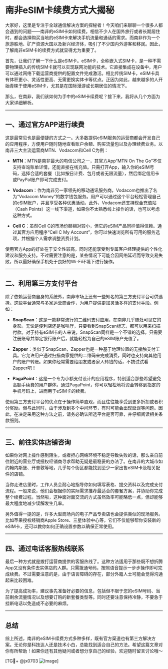 # 南非eSIM卡续费方式大揭秘

大家好，这里是专注于全球通信解决方案的探秘者！今天咱们来聊聊一个很多人都会遇到的问题——南非的eSIM卡如何续费。相信不少人在国外旅行或者长期居住时，都会选择购买当地的eSIM卡来解决手机流量和通话的需求。而南非作为一个旅游胜地、矿产资源大国以及新兴经济体，吸引了不少国内外游客和移民。因此，了解南非eSIM卡的续费方式就显得尤为重要了。

首先，让我们了解一下什么是eSIM卡。eSIM卡，全称嵌入式SIM卡，是一种不需要物理插入的传统SIM卡就可以实现联网功能的技术。它直接集成在设备中，用户可以通过网络下载运营商提供的配置文件完成激活。相比传统SIM卡，eSIM卡具有体积更小、灵活性更高、无需更换实体卡等优点。正因为如此，越来越多的人开始青睐于使用eSIM卡，尤其是在国际漫游或长期居住的情况下。

那么，在南非，我们该如何为手中的eSIM卡续费呢？接下来，我将从几个方面为大家详细解析。

---

## 一、通过官方APP进行续费

这是最常见也是最便捷的方式之一。大多数提供eSIM服务的运营商都会开发自己的应用程序，方便用户随时随地查看账户余额、购买流量包以及办理续费业务。以南非三大主流运营商MTN、Vodacom和Cell C为例：

- **MTN**：MTN是南非最大的电信公司之一，其官方App“MTN On The Go”不仅支持查询账单详情，还能直接在线充值。只需打开App，输入你的eSIM号码，选择合适的套餐（比如按日计费、包月或者无限流量），然后绑定信用卡或PayPal账户即可完成支付。
  
- **Vodacom**：作为南非另一家领先的移动通讯服务商，Vodacom也推出了名为“Vodacom Money”的数字钱包服务。用户可以通过这个平台轻松管理自己的eSIM账户，并且享受各种优惠活动。此外，Vodacom还支持现金充值站（Cash Points）这一线下渠道，如果你不太熟悉线上操作的话，也可以考虑这种方式。

- **Cell C**：虽然Cell C的市场份额相对较小，但它的eSIM产品同样值得信赖。通过其官方应用程序“Cell C My Account”，你可以快速浏览所有可用的服务选项，并根据个人需求调整资费计划。

使用官方App的好处在于安全性较高，同时还能享受到专属客户经理提供的个性化建议和服务支持。不过需要注意的是，某些情况下可能会因网络延迟而导致交易失败，所以最好确保手机处于良好的Wi-Fi环境下进行操作。

---

## 二、利用第三方支付平台

除了依赖运营商自身的系统外，南非市场上还有一些知名的第三方支付平台可供选择。这些平台通常与多家运营商合作，为用户提供更加灵活多样的支付手段。例如：

- **SnapScan**：这是一款非常流行的二维码支付应用，在南非几乎随处可见它的身影。无论是便利店还是咖啡厅，只要看到SnapScan标志，都可以用来扫描付款。对于持有eSIM卡的人来说，SnapScan同样是一个不错的选择。只需要注册账号并绑定银行账户后，就能轻松为自己的eSIM账户充值了。

- **Zapper**：类似于SnapScan，Zapper也是一种基于地理位置的无接触支付工具。它允许用户通过扫描商家提供的二维码来完成消费，同时也支持向其他用户的账户转账。如果你经常需要给朋友或者家人转钱的话，不妨试试看Zapper吧！

- **PagaPoint**：这是一个专为小额支付设计的应用程序，特别适合那些希望避免高额手续费的用户群体。通过PagaPoint，你可以轻松地将资金转移到指定的手机号码上，进而用于eSIM卡的续费。

使用第三方支付平台的优点在于操作简单直观，而且往往能享受到更多折扣或者积分奖励。但与此同时，由于涉及到多个中间环节，有时可能会出现延误等问题。因此，在决定采用这种方法之前，请务必确认所选平台是否可靠，并仔细阅读相关条款细则。

---

## 三、前往实体店铺咨询

如果你对网上操作感到陌生，或者担心网络环境不稳定导致失败的话，那么亲自前往附近的营业厅或授权经销商寻求帮助无疑是最稳妥的办法了。在南非的大城市如约翰内斯堡、开普敦等地，几乎每个街区都能找到至少一家出售eSIM卡及相关配件的店铺。

当你走进店里时，工作人员会耐心地指导你如何填写表格、提交资料以及完成支付流程。一般来说，他们会根据你的实际需求推荐最适合的套餐方案，并协助你完成整个续费过程。当然啦，这种面对面交流的方式虽然效率可能略低一点，但却能够最大程度地减少误解发生几率。

另外值得一提的是，许多大型商场内的电子产品专卖店也会提供类似的现场服务。比如苹果授权经销商Apple Store、三星体验中心等，它们不仅能够帮你安装新的eSIM卡，还可以教你如何正确设置参数以确保正常使用。

---

## 四、通过电话客服热线联系

最后一种方式就是拨打运营商提供的客服热线了。这种方法适用于那些既不想折腾App又没有条件去实体店的人群。只需拨通号码，按照语音提示一步步操作即可完成续费。不过需要注意的是，由于语言障碍的存在，部分外籍人士可能会觉得沟通起来比较困难。

为了提高成功率，建议事先准备好必要的信息，包括但不限于您的eSIM号码、当前剩余流量情况以及想要订购的新套餐类型等。同时还要注意保持冷静，不要急于挂断电话以免造成不必要的麻烦。

---

## 总结

综上所述，南非的eSIM卡续费方式多种多样，既有官方渠道也有第三方解决方案。无论你是科技达人还是技术小白，总能找到适合自己的方法。希望这篇文章对你有所帮助！如果你还有其他疑问或者想分享自己的经验，欢迎随时留言讨论哦～

[TG💪+ @jx0703 ![Image](https://github.com/user-attachments/assets/dbca1d08-cadb-493c-b0ec-ad6f7a83f270)]